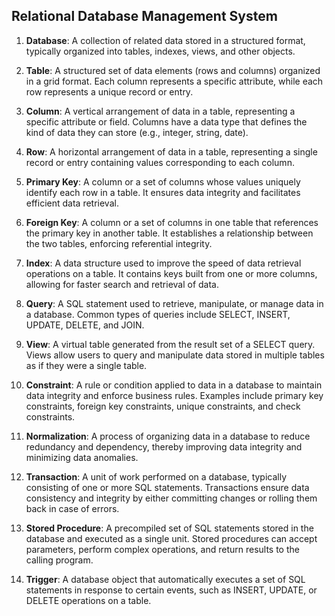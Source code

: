 
## Relational Database Management System
1. **Database**: A collection of related data stored in a structured format, typically organized into tables, indexes, views, and other objects.

2. **Table**: A structured set of data elements (rows and columns) organized in a grid format. Each column represents a specific attribute, while each row represents a unique record or entry.

3. **Column**: A vertical arrangement of data in a table, representing a specific attribute or field. Columns have a data type that defines the kind of data they can store (e.g., integer, string, date).

4. **Row**: A horizontal arrangement of data in a table, representing a single record or entry containing values corresponding to each column.

5. **Primary Key**: A column or a set of columns whose values uniquely identify each row in a table. It ensures data integrity and facilitates efficient data retrieval.

6. **Foreign Key**: A column or a set of columns in one table that references the primary key in another table. It establishes a relationship between the two tables, enforcing referential integrity.

7. **Index**: A data structure used to improve the speed of data retrieval operations on a table. It contains keys built from one or more columns, allowing for faster search and retrieval of data.

8. **Query**: A SQL statement used to retrieve, manipulate, or manage data in a database. Common types of queries include SELECT, INSERT, UPDATE, DELETE, and JOIN.

9. **View**: A virtual table generated from the result set of a SELECT query. Views allow users to query and manipulate data stored in multiple tables as if they were a single table.

10. **Constraint**: A rule or condition applied to data in a database to maintain data integrity and enforce business rules. Examples include primary key constraints, foreign key constraints, unique constraints, and check constraints.

11. **Normalization**: A process of organizing data in a database to reduce redundancy and dependency, thereby improving data integrity and minimizing data anomalies.

12. **Transaction**: A unit of work performed on a database, typically consisting of one or more SQL statements. Transactions ensure data consistency and integrity by either committing changes or rolling them back in case of errors.

13. **Stored Procedure**: A precompiled set of SQL statements stored in the database and executed as a single unit. Stored procedures can accept parameters, perform complex operations, and return results to the calling program.

14. **Trigger**: A database object that automatically executes a set of SQL statements in response to certain events, such as INSERT, UPDATE, or DELETE operations on a table.
